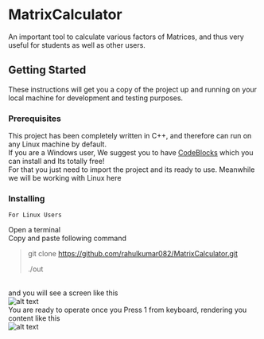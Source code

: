 # MatrixCalculator
An important tool to calculate various factors of Matrices, and thus very useful for students as well as other users.
## Getting Started
These instructions will get you a copy of the project up and running on your local machine for development and testing purposes. 
### Prerequisites
This project has been completely written in C++, and therefore can run on any Linux machine by default.<br>
If you are a Windows user, We suggest you to have [CodeBlocks](http://www.codeblocks.org/)  which you can install and Its totally free!
<br>
For that you just need to import the project and its ready to use. Meanwhile we will be working with Linux here
### Installing
```
For Linux Users
```
Open a terminal 
<br>Copy and paste following command<br>
> git clone https://github.com/rahulkumar082/MatrixCalculator.git
>
> ./out

<br>and you will see a screen like this
<br>
![alt text](https://user-images.githubusercontent.com/21973996/53164837-2aa28900-35f7-11e9-83fb-028b7e6f9884.png)
<br>
You are ready to operate once you Press 1 from keyboard, rendering you content like this
<br>
![alt text](https://user-images.githubusercontent.com/21973996/53165067-c502cc80-35f7-11e9-822e-8c470a569ab7.png)


